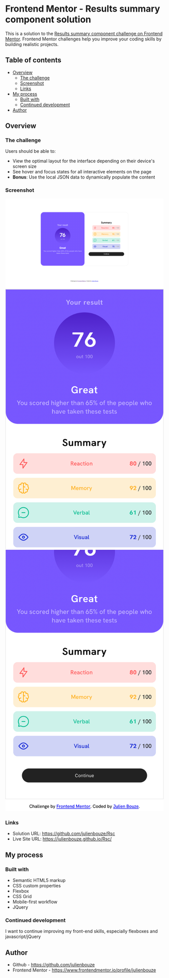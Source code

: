 # Frontend Mentor - Results summary component solution

This is a solution to the [Results summary component challenge on Frontend Mentor](https://www.frontendmentor.io/challenges/results-summary-component-CE_K6s0maV). Frontend Mentor challenges help you improve your coding skills by building realistic projects. 

## Table of contents

- [Overview](#overview)
  - [The challenge](#the-challenge)
  - [Screenshot](#screenshot)
  - [Links](#links)
- [My process](#my-process)
  - [Built with](#built-with)
  - [Continued development](#continued-development)
- [Author](#author)


## Overview

### The challenge

Users should be able to:

- View the optimal layout for the interface depending on their device's screen size
- See hover and focus states for all interactive elements on the page
- **Bonus**: Use the local JSON data to dynamically populate the content

### Screenshot

![](./screenshots/rsc1.png)
![](./screenshots/rsc2.jpg)
![](./screenshots/rsc3.jpg)


### Links

- Solution URL: https://github.com/julienbouze/Rsc
- Live Site URL: https://julienbouze.github.io/Rsc/

## My process

### Built with

- Semantic HTML5 markup
- CSS custom properties
- Flexbox
- CSS Grid
- Mobile-first workflow
- JQuery



### Continued development

I want to continue improving my front-end skills, especially flexboxes and javascript/jQuery


## Author

- Github - https://github.com/julienbouze
- Frontend Mentor - https://www.frontendmentor.io/profile/julienbouze

